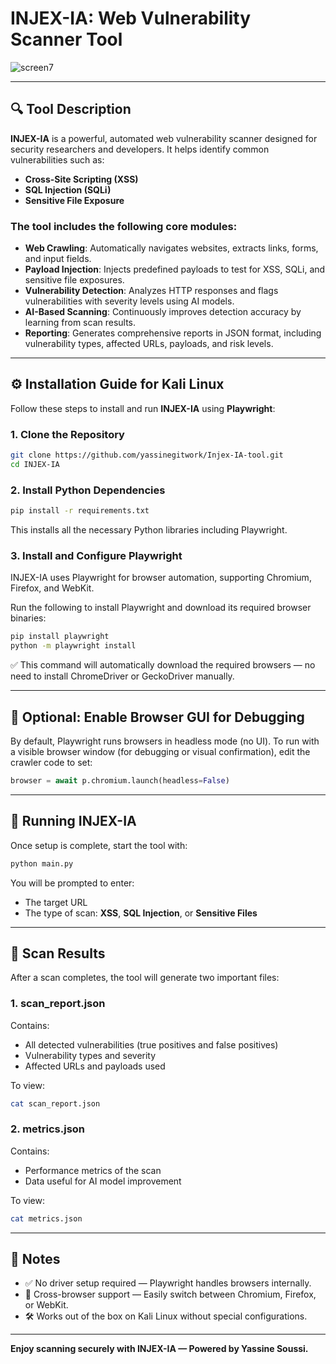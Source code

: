 
# **INJEX-IA: Web Vulnerability Scanner Tool**

![screen7](https://github.com/user-attachments/assets/7d4928b5-0db3-4033-87b2-e1d5fe188f01)

---

## **🔍 Tool Description**

**INJEX-IA** is a powerful, automated web vulnerability scanner designed for security researchers and developers. It helps identify common vulnerabilities such as:

- **Cross-Site Scripting (XSS)**
- **SQL Injection (SQLi)**
- **Sensitive File Exposure**

### **The tool includes the following core modules:**

- **Web Crawling**: Automatically navigates websites, extracts links, forms, and input fields.
- **Payload Injection**: Injects predefined payloads to test for XSS, SQLi, and sensitive file exposures.
- **Vulnerability Detection**: Analyzes HTTP responses and flags vulnerabilities with severity levels using AI models.
- **AI-Based Scanning**: Continuously improves detection accuracy by learning from scan results.
- **Reporting**: Generates comprehensive reports in JSON format, including vulnerability types, affected URLs, payloads, and risk levels.

---

## **⚙️ Installation Guide for Kali Linux**

Follow these steps to install and run **INJEX-IA** using **Playwright**:

### **1. Clone the Repository**
```bash
git clone https://github.com/yassinegitwork/Injex-IA-tool.git
cd INJEX-IA
```

### **2. Install Python Dependencies**
```bash
pip install -r requirements.txt
```
This installs all the necessary Python libraries including Playwright.

### **3. Install and Configure Playwright**
INJEX-IA uses Playwright for browser automation, supporting Chromium, Firefox, and WebKit.

Run the following to install Playwright and download its required browser binaries:

```bash
pip install playwright
python -m playwright install
```

✅ This command will automatically download the required browsers — no need to install ChromeDriver or GeckoDriver manually.

---

## **🧪 Optional: Enable Browser GUI for Debugging**
By default, Playwright runs browsers in headless mode (no UI). To run with a visible browser window (for debugging or visual confirmation), edit the crawler code to set:

```python
browser = await p.chromium.launch(headless=False)
```

---

## **🚀 Running INJEX-IA**

Once setup is complete, start the tool with:

```bash
python main.py
```

You will be prompted to enter:

- The target URL
- The type of scan: **XSS**, **SQL Injection**, or **Sensitive Files**

---

## **📁 Scan Results**

After a scan completes, the tool will generate two important files:

### **1. scan_report.json**
Contains:

- All detected vulnerabilities (true positives and false positives)
- Vulnerability types and severity
- Affected URLs and payloads used

To view:
```bash
cat scan_report.json
```

### **2. metrics.json**
Contains:

- Performance metrics of the scan
- Data useful for AI model improvement

To view:
```bash
cat metrics.json
```

---

## **📌 Notes**

- ✅ No driver setup required — Playwright handles browsers internally.
- 🔁 Cross-browser support — Easily switch between Chromium, Firefox, or WebKit.
- 🛠️ Works out of the box on Kali Linux without special configurations.

---

**Enjoy scanning securely with INJEX-IA — Powered by Yassine Soussi.**
